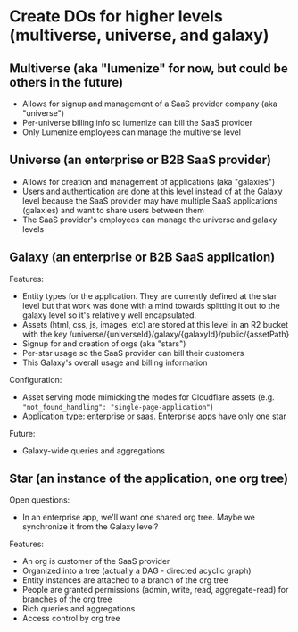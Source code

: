 # Create DOs for higher levels (multiverse, universe, and galaxy)

## Multiverse (aka "lumenize" for now, but could be others in the future)

- Allows for signup and management of a SaaS provider company (aka "universe")
- Per-universe billing info so lumenize can bill the SaaS provider
- Only Lumenize employees can manage the multiverse level

## Universe (an enterprise or B2B SaaS provider)

- Allows for creation and management of applications (aka "galaxies")
- Users and authentication are done at this level instead of at the Galaxy level because the SaaS provider may have multiple SaaS applications (galaxies) and want to share users between them
- The SaaS provider's employees can manage the universe and galaxy levels

## Galaxy (an enterprise or B2B SaaS application)

Features:
  - Entity types for the application. They are currently defined at the star level but that work was done with a mind towards splitting it out to the galaxy level so it's relatively well encapsulated.
  - Assets (html, css, js, images, etc) are stored at this level in an R2 bucket with the key /universe/{universeId}/galaxy/{galaxyId}/public/{assetPath}
  - Signup for and creation of orgs (aka "stars")
  - Per-star usage so the SaaS provider can bill their customers
  - This Galaxy's overall usage and billing information

Configuration:
  - Asset serving mode mimicking the modes for Cloudflare assets (e.g. `"not_found_handling": "single-page-application"`)
  - Application type: enterprise or saas. Enterprise apps have only one star

Future:
  - Galaxy-wide queries and aggregations

## Star (an instance of the application, one org tree)

Open questions:
- In an enterprise app, we'll want one shared org tree. Maybe we synchronize it from the Galaxy level?

Features:
- An org is customer of the SaaS provider
- Organized into a tree (actually a DAG - directed acyclic graph)
- Entity instances are attached to a branch of the org tree
- People are granted permissions (admin, write, read, aggregate-read) for branches of the org tree
- Rich queries and aggregations
- Access control by org tree
